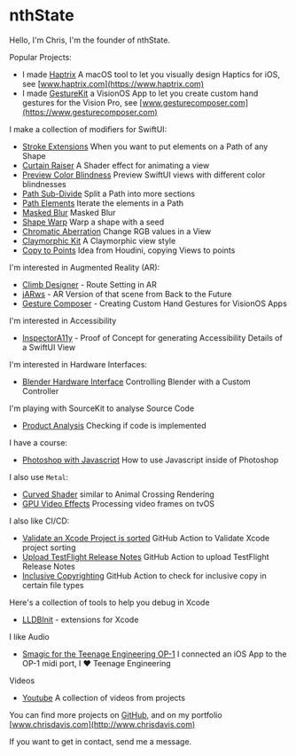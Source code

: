 # nthState

Hello, I'm Chris, I'm the founder of nthState.

Popular Projects:

- I made [Haptrix](https://github.com/nthState/Haptrix) A macOS tool to let you visually design Haptics for iOS, see [www.haptrix.com](https://www.haptrix.com)
- I made [GestureKit](https://github.com/nthstate/gesturekit) a VisionOS App to let you create custom hand gestures for the Vision Pro, see [www.gesturecomposer.com](https://www.gesturecomposer.com)

I make a collection of modifiers for SwiftUI:

- [Stroke Extensions](https://github.com/nthState/StrokeExtensions) When you want to put elements on a Path of any Shape
- [Curtain Raiser](https://github.com/nthState/CurtainRaiser) A Shader effect for animating a view
- [Preview Color Blindness](https://github.com/nthState/PreviewColorBlindness) Preview SwiftUI views with different color blindnesses
- [Path Sub-Divide](https://github.com/nthState/PathSubdivide) Split a Path into more sections
- [Path Elements](https://github.com/nthState/PathElements) Iterate the elements in a Path
- [Masked Blur](https://github.com/nthState/MaskedBlur) Masked Blur
- [Shape Warp](https://github.com/nthState/ShapeWarp) Warp a shape with a seed
- [Chromatic Aberration](https://github.com/nthState/ChromaticAberration) Change RGB values in a View
- [Claymorphic Kit](https://github.com/nthState/ClaymorphicKit) A Claymorphic view style 
- [Copy to Points](https://github.com/nthState/CopyToPoints) Idea from Houdini, copying Views to points

I'm interested in Augmented Reality (AR):

- [Climb Designer](https://www.youtube.com/watch?v=tRRNfKj1rfU) - Route Setting in AR
- [jARws](https://apps.apple.com/us/app/jarws/id352431301?ls=1) - AR Version of that scene from Back to the Future
- [Gesture Composer](https://apps.apple.com/us/app/gesture-composer/id6478170862) - Creating Custom Hand Gestures for VisionOS Apps

I'm interested in Accessibility

- [InspectorA11y](https://github.com/nthState/InspectorA11y) - Proof of Concept for generating Accessibility Details of a SwiftUI View

I'm interested in Hardware Interfaces:

- [Blender Hardware Interface](https://www.youtube.com/watch?v=FWCsz6pDwb4) Controlling Blender with a Custom Controller

I'm playing with SourceKit to analyse Source Code

- [Product Analysis](https://github.com/nthState/ProductAnalysis) Checking if code is implemented

I have a course:

- [Photoshop with Javascript](https://github.com/nthState/PhotoshopWithJavascript) How to use Javascript inside of Photoshop

I also use `Metal`:

- [Curved Shader](https://github.com/nthState/CurvedShader) similar to Animal Crossing Rendering
- [GPU Video Effects](https://github.com/nthState/GPUVideoEffectsWithTVOS) Processing video frames on tvOS

I also like CI/CD:

- [Validate an Xcode Project is sorted](https://github.com/nthState/ValidateXcodeProjectSorted) GitHub Action to Validate Xcode project sorting
- [Upload TestFlight Release Notes](https://github.com/nthState/UploadTestFlightReleaseNotes) GitHub Action to upload TestFlight Release Notes
- [Inclusive Copyrighting](https://github.com/nthState/InclusiveCopywriting) GitHub Action to check for inclusive copy in certain file types

Here's a collection of tools to help you debug in Xcode

- [LLDBInit](https://github.com/nthState/lldbinit) - extensions for Xcode

I like Audio

- [Smagic for the Teenage Engineering OP-1](https://teenage.engineering/products/op-1/original/anniversary/made-on-op-1) I connected an iOS App to the OP-1 midi port, I ❤️ Teenage Engineering

Videos

- [Youtube](https://www.youtube.com/channel/UCUe3_Lw8_B5e_Gse7a2KHdQ/videos) A collection of videos from projects

You can find more projects on [GitHub](https://github.com/nthState), and on my portfolio [www.chrisdavis.com](http://www.chrisdavis.com)

If you want to get in contact, send me a message.